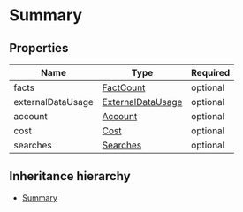 

# Summary

## Properties

Name | Type | Required
-------- | -------- | --------
facts | [FactCount](FactCount.md) | optional
externalDataUsage | [ExternalDataUsage](ExternalDataUsage.md) | optional
account | [Account](Account.md) | optional
cost | [Cost](Cost.md) | optional
searches | [Searches](Searches.md) | optional




## Inheritance hierarchy


* [Summary](Summary.md)
